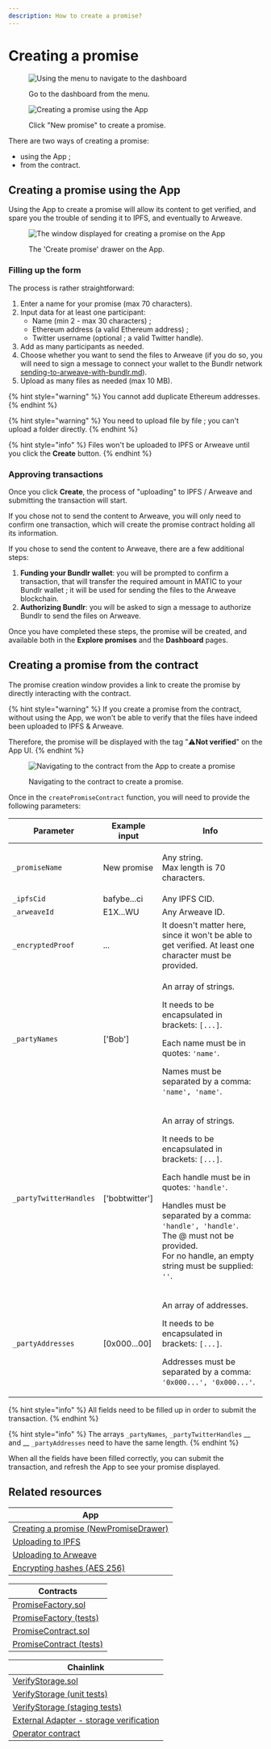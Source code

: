 ```yaml
---
description: How to create a promise?
---
```


# Creating a promise

<figure><img src="../.gitbook/assets/image (1).png" alt="Using the menu to navigate to the dashboard"><figcaption><p>Go to the dashboard from the menu.</p></figcaption></figure>

<figure><img src="../.gitbook/assets/image (5).png" alt="Creating a promise using the App"><figcaption><p>Click "New promise" to create a promise.</p></figcaption></figure>

There are two ways of creating a promise:

* using the App ;
* from the contract.

## Creating a promise using the App

Using the App to create a promise will allow its content to get verified, and spare you the trouble of sending it to IPFS, and eventually to Arweave.&#x20;

<figure><img src="../.gitbook/assets/image (7).png" alt="The window displayed for creating a promise on the App"><figcaption><p>The 'Create promise' drawer on the App.</p></figcaption></figure>

### Filling up the form

The process is rather straightforward:

1. Enter a name for your promise (max 70 characters).
2. Input data for at least one participant:
   * Name (min 2 - max 30 characters) ;
   * Ethereum address (a valid Ethereum address) ;
   * Twitter username (optional ; a valid Twitter handle).
3. Add as many participants as needed.
4. Choose whether you want to send the files to Arweave (if you do so, you will need to sign a message to connect your wallet to the Bundlr network [sending-to-arweave-with-bundlr.md](../ipfs-and-arweave/sending-to-arweave-with-bundlr.md "mention")).
5. Upload as many files as needed (max 10 MB).

{% hint style="warning" %}
You cannot add duplicate Ethereum addresses.
{% endhint %}

{% hint style="warning" %}
You need to upload file by file ; you can't upload a folder directly.
{% endhint %}

{% hint style="info" %}
Files won't be uploaded to IPFS or Arweave until you click the **Create** button.
{% endhint %}

### Approving transactions

Once you click **Create**, the process of "uploading" to IPFS / Arweave and submitting the transaction will start.

If you chose not to send the content to Arweave, you will only need to confirm one transaction, which will create the promise contract holding all its information.

If you chose to send the content to Arweave, there are a few additional steps:

1. **Funding your Bundlr wallet**: you will be prompted to confirm a transaction, that will transfer the required amount in MATIC to your Bundlr wallet ; it will be used for sending the files to the Arweave blockchain.
2. **Authorizing Bundlr**: you will be asked to sign a message to authorize Bundlr to send the files on Arweave.

Once you have completed these steps, the promise will be created, and available both in the **Explore promises** and the **Dashboard** pages.

## Creating a promise from the contract

The promise creation window provides a link to create the promise by directly interacting with the contract.

{% hint style="warning" %}
If you create a promise from the contract, without using the App, we won't be able to verify that the files have indeed been uploaded to IPFS & Arweave.

Therefore, the promise will be displayed with the tag ":warning:**Not verified**" on the App UI.
{% endhint %}

<figure><img src="../.gitbook/assets/image (4).png" alt="Navigating to the contract from the App to create a promise"><figcaption><p>Navigating to the contract to create a promise.</p></figcaption></figure>

Once in the `createPromiseContract` function, you will need to provide the following parameters:

| Parameter              | Example input   | Info                                                                                                                                                                                                                                                                                                                                         |
| ---------------------- | --------------- | -------------------------------------------------------------------------------------------------------------------------------------------------------------------------------------------------------------------------------------------------------------------------------------------------------------------------------------------- |
| `_promiseName`         | New promise     | <p>Any string.<br>Max length is 70 characters.</p>                                                                                                                                                                                                                                                                                           |
| `_ipfsCid`             | bafybe...ci     | Any IPFS CID.                                                                                                                                                                                                                                                                                                                                |
| `_arweaveId`           | E1X...WU        | Any Arweave ID.                                                                                                                                                                                                                                                                                                                              |
| `_encryptedProof`      | ...             | It doesn't matter here, since it won't be able to get verified. At least one character must be provided.                                                                                                                                                                                                                                     |
| `_partyNames`          | \['Bob']        | <p>An array of strings.</p><p>It needs to be encapsulated in brackets: <code>[...]</code>.</p><p>Each name must be in quotes: <code>'name'</code>. </p><p>Names must be separated by a comma: <code>'name', 'name'</code>. </p>                                                                                                              |
| `_partyTwitterHandles` | \['bobtwitter'] | <p>An array of strings.</p><p>It needs to be encapsulated in brackets: <code>[...]</code>.</p><p>Each handle must be in quotes: <code>'handle'</code>. </p><p>Handles must be separated by a comma: <code>'handle', 'handle'</code>.<br>The @ must not be provided.<br>For no handle, an empty string must be supplied: <code>''</code>.</p> |
| `_partyAddresses`      | \[0x000...00]   | <p>An array of addresses.</p><p>It needs to be encapsulated in brackets: <code>[...]</code>.</p><p>Addresses must be separated by a comma: <code>'0x000...', '0x000...'</code>.</p>                                                                                                                                                          |

{% hint style="info" %}
All fields need to be filled up in order to submit the transaction.
{% endhint %}

{% hint style="info" %}
The arrays `_partyNames`_,_ `_partyTwitterHandles` __ and __ `_partyAddresses` need to have the same length.
{% endhint %}

When all the fields have been filled correctly, you can submit the transaction, and refresh the App to see your promise displayed.

## Related resources

| App                                                                                                                                                               |
| ----------------------------------------------------------------------------------------------------------------------------------------------------------------- |
| [Creating a promise (NewPromiseDrawer)](https://github.com/polar0/chainlink-fall-2022-hackathon/blob/main/frontend/components/user-dashboard/NewPromiseDrawer.js) |
| [Uploading to IPFS](https://github.com/polar0/chainlink-fall-2022-hackathon/blob/main/frontend/systems/tasks/uploadToIPFS.js)                                     |
| [Uploading to Arweave](https://github.com/polar0/chainlink-fall-2022-hackathon/blob/main/frontend/systems/tasks/uploadToArweave.js)                               |
| [Encrypting hashes (AES 256)](https://github.com/polar0/chainlink-fall-2022-hackathon/blob/main/frontend/systems/tasks/encryptAES256.js)                          |

| Contracts                                                                                                                                      |
| ---------------------------------------------------------------------------------------------------------------------------------------------- |
| [PromiseFactory.sol](https://github.com/polar0/chainlink-fall-2022-hackathon/blob/main/backend/hardhat/contracts/PromiseFactory.sol)           |
| [PromiseFactory (tests)](https://github.com/polar0/chainlink-fall-2022-hackathon/blob/main/backend/hardhat/test/unit/PromiseFactory.test.js)   |
| [PromiseContract.sol](https://github.com/polar0/chainlink-fall-2022-hackathon/blob/main/backend/hardhat/contracts/PromiseContract.sol)         |
| [PromiseContract (tests)](https://github.com/polar0/chainlink-fall-2022-hackathon/blob/main/backend/hardhat/test/unit/PromiseContract.test.js) |

| Chainlink                                                                                                                                                     |
| ------------------------------------------------------------------------------------------------------------------------------------------------------------- |
| [VerifyStorage.sol](https://github.com/polar0/chainlink-fall-2022-hackathon/blob/main/backend/hardhat/contracts/VerifyStorage.sol)                            |
| [VerifyStorage (unit tests)](https://github.com/polar0/chainlink-fall-2022-hackathon/blob/main/backend/hardhat/test/unit/VerifyStorageMock.test.js)           |
| [VerifyStorage (staging tests)](https://github.com/polar0/chainlink-fall-2022-hackathon/blob/main/backend/hardhat/test/staging/VerifyStorage.staging.test.js) |
| [External Adapter - storage verification](https://github.com/polar0/chainlink-fall-2022-hackathon/tree/main/backend/chainlink-ea-storage-verification)        |
| [Operator contract](https://mumbai.polygonscan.com/address/0xd4d1fe6ff0a871ccf37bcfbce3135f548e5f05b5)                                                        |
